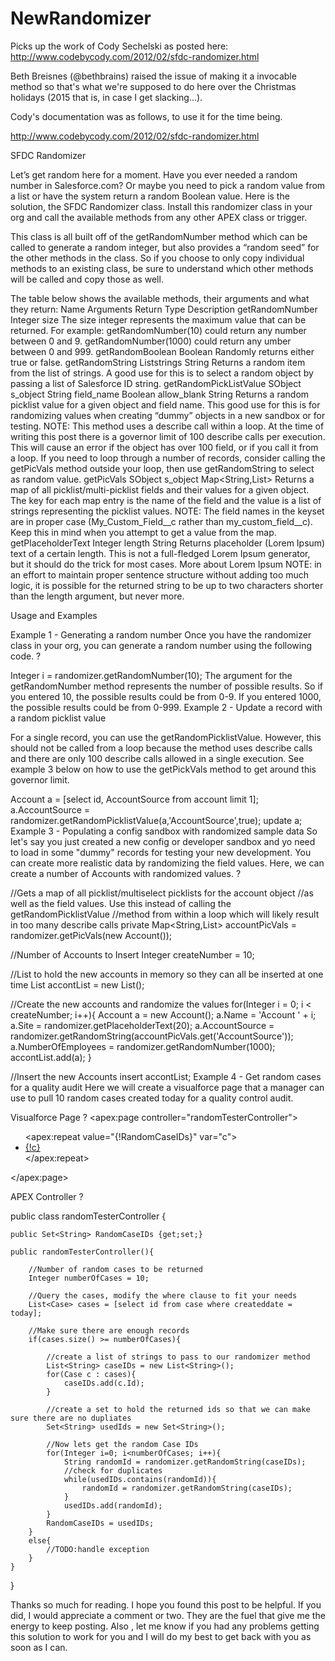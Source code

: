 # NewRandomizer
Picks up the work of Cody Sechelski as posted here: http://www.codebycody.com/2012/02/sfdc-randomizer.html

Beth Breisnes (@bethbrains) raised the issue of making it a invocable method so that's what we're supposed to do here over the Christmas holidays (2015 that is, in case I get slacking...).

Cody's documentation was as follows, to use it for the time being. 

http://www.codebycody.com/2012/02/sfdc-randomizer.html

SFDC Randomizer

Let’s get random here for a moment.
Have you ever needed a random number in Salesforce.com? Or maybe you need to pick a random value from a list or have the system return a random Boolean value. Here is the solution, the SFDC Randomizer class. Install this randomizer class in your org and call the available methods from any other APEX class or trigger.

This class is all built off of the getRandomNumber method which can be called to generate a random integer, but also provides a “random seed” for the other methods in the class. So if you choose to only copy individual methods to an existing class, be sure to understand which other methods will be called and copy those as well.

The table below shows the available methods, their arguments and what they return: 
Name	Arguments	Return Type	Description
getRandomNumber
Integer size		The size integer represents the maximum value that can be returned.
For example:
getRandomNumber(10) could return any number between 0 and 9. getRandomNumber(1000) could return any umber between 0 and 999.
getRandomBoolean
Boolean	Randomly returns either true or false.
getRandomString
Liststrings	String	Returns a random item from the list of strings. A good use for this is to select a random object by passing a list of Salesforce ID string.
getRandomPickListValue
SObject s_object
String field_name
Boolean allow_blank	String	Returns a random picklist value for a given object and field name. This good use for this is for randomizing values when creating “dummy” objects in a new sandbox or for testing.
NOTE: This method uses a describe call within a loop. At the time of writing this post there is a governor limit of 100 describe calls per execution. This will cause an error if the object has over 100 field, or if you call it from a loop. If you need to loop through a number of records, consider calling the getPicVals method outside your loop, then use getRandomString to select as random value.
getPicVals
SObject s_object	Map<String,List<String>>	Returns a map of all picklist/multi-picklist fields and their values for a given object. The key for each map entry is the name of the field and the value is a list of strings representing the picklist values.
NOTE: The field names in the keyset are in proper case (My_Custom_Field__c rather than my_custom_field__c). Keep this in mind when you attempt to get a value from the map.
getPlaceholderText
Integer length	String	Returns placeholder (Lorem Ipsum) text of a certain length. This is not a full-fledged Lorem Ipsum generator, but it should do the trick for most cases.
More about Lorem Ipsum
NOTE: in an effort to maintain proper sentence structure without adding too much logic, it is possible for the returned string to be up to two characters shorter than the length argument, but never more.

Usage and Examples

Example 1 - Generating a random number
Once you have the randomizer class in your org, you can generate a random number using the following code.
?

Integer i = randomizer.getRandomNumber(10);
The argument for the getRandomNumber method represents the number of possible results. So if you entered 10, the possible results could be from 0-9. If you entered 1000, the possible results could be from 0-999.
Example 2 - Update a record with a random picklist value

For a single record, you can use the getRandomPicklistValue. However, this should not be called from a loop because the method uses describe calls and there are only 100 describe calls allowed in a single execution. See example 3 below on how to use the getPickVals method to get around this governor limit.

Account a = [select id, AccountSource from account limit 1];
a.AccountSource = randomizer.getRandomPicklistValue(a,'AccountSource',true);
update a;
Example 3 - Populating a config sandbox with randomized sample data
So let's say you just created a new config or developer sandbox and yo need to load in some "dummy" records for testing your new development. You can create more realistic data by randomizing the field values. Here, we can create a number of Accounts with randomized values.
?

//Gets a map of all picklist/multiselect picklists for the account object
//as well as the field values. Use this instead of calling the getRandomPicklistValue
//method from within a loop which will likely result in too many describe calls
private Map<String,List<String>> accountPicVals = randomizer.getPicVals(new Account());
 
//Number of Accounts to Insert
Integer createNumber = 10;
 
//List to hold the new accounts in memory so they can all be inserted at one time
List<Account> accontList = new List<Account>();
 
//Create the new accounts and randomize the values
for(Integer i = 0; i < createNumber; i++){
 Account a = new Account();
 a.Name = 'Account ' + i;
 a.Site = randomizer.getPlaceholderText(20);
 a.AccountSource = randomizer.getRandomString(accountPicVals.get('AccountSource'));
 a.NumberOfEmployees = randomizer.getRandomNumber(1000);
 accontList.add(a);
}
 
//Insert the new Accounts
insert accontList;
Example 4 - Get random cases for a quality audit
Here we will create a visualforce page that a manager can use to pull 10 random cases created today for a quality control audit.

Visualforce Page
?
<apex:page controller="randomTesterController">
    <ul>
        <apex:repeat value="{!RandomCaseIDs}" var="c">
            <li><a target="_blank" href="/{!c}">{!c}</a></li>
        </apex:repeat>
    </ul>
</apex:page>

APEX Controller
?

public class randomTesterController {
 
    public Set<String> RandomCaseIDs {get;set;}
 
    public randomTesterController(){
 
        //Number of random cases to be returned
        Integer numberOfCases = 10;
 
        //Query the cases, modify the where clause to fit your needs
        List<Case> cases = [select id from case where createddate = today];
 
        //Make sure there are enough records
        if(cases.size() >= numberOfCases){
 
            //create a list of strings to pass to our randomizer method
            List<String> caseIDs = new List<String>();
            for(Case c : cases){
                caseIDs.add(c.Id);
            }
 
            //create a set to hold the returned ids so that we can make sure there are no dupliates
            Set<String> usedIds = new Set<String>();
 
            //Now lets get the random Case IDs
            for(Integer i=0; i<numberOfCases; i++){
                String randomId = randomizer.getRandomString(caseIDs);
                //check for duplicates
                while(usedIDs.contains(randomId)){
                    randomId = randomizer.getRandomString(caseIDs);
                }
                usedIDs.add(randomId);
            }
            RandomCaseIDs = usedIDs;
        }
        else{
            //TODO:handle exception
        }
    }
}

Thanks so much for reading. I hope you found this post to be helpful. If you did, I would appreciate a comment or two. They are the fuel that give me the energy to keep posting. Also , let me know if you had any problems getting this solution to work for you and I will do my best to get back with you as soon as I can.

